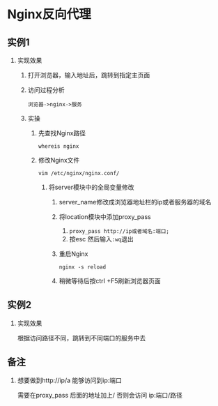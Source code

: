 # Nginx反向代理

## 实例1

1. 实现效果

   1. 打开浏览器，输入地址后，跳转到指定主页面

   2. 访问过程分析

      `浏览器->nginx->服务`

   3. 实操

      1. 先查找Nginx路径

         `whereis nginx`

      2. 修改Nginx文件

         `vim /etc/nginx/nginx.conf/`

         1. 将server模块中的全局变量修改

            1. server_name修改成浏览器地址栏的ip或者服务器的域名

            2. 将location模块中添加proxy_pass

               1. `proxy_pass http://ip或者域名:端口;`
               2. 按esc 然后输入`:wq`退出

            3. 重启Nginx

               `nginx -s reload`

            4. 稍微等待后按ctrl +F5刷新浏览器页面

## 实例2

1. 实现效果

   根据访问路径不同，跳转到不同端口的服务中去



## 备注

1. 想要做到http://ip/a 能够访问到ip:端口

   需要在proxy_pass 后面的地址加上/ 否则会访问 ip:端口/路径
